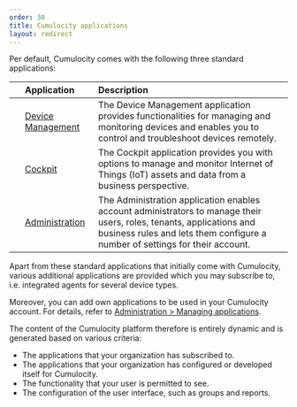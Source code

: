 ```yaml
---
order: 30
title: Cumulocity applications
layout: redirect
---
```



Per default, Cumulocity comes with the following three standard applications:

| &nbsp; |Application|Description|
|:---:|:---|:---|
|<i class="c8y-icon c8y-icon-device-management c8y-icon-duocolor" style="font-size: 36px;"></i>|[Device Management](/guides/users-guide/device-management)|The Device Management application provides functionalities for managing and monitoring devices and enables you to control and troubleshoot devices remotely.  
|<i class="c8y-icon c8y-icon-cockpit c8y-icon-duocolor" style="font-size: 36px;"></i>|[Cockpit](/guides/users-guide/cockpit)|The Cockpit application provides you with options to manage and monitor  Internet of Things (IoT) assets and data from a business perspective.
|<i class="c8y-icon c8y-icon-administration c8y-icon-duocolor" style="font-size: 36px;"></i>|[Administration](/guides/users-guide/administration)|The Administration application enables account administrators to manage their users, roles, tenants, applications and business rules and lets them configure a number of settings for their account. 

Apart from these standard applications that initially come with Cumulocity, various additional applications are provided which you may subscribe to, i.e. integrated agents for several device types.

Moreover, you can add own applications to be used in your Cumulocity account. For details, refer to [Administration > Managing applications](/guides/users-guide/administration/#applications).

The content of the Cumulocity platform therefore is entirely dynamic and is generated based on various criteria:

* The applications that your organization has subscribed to.
* The applications that your organization has configured or developed itself for Cumulocity.
* The functionality that your user is permitted to see.
* The configuration of the user interface, such as groups and reports.